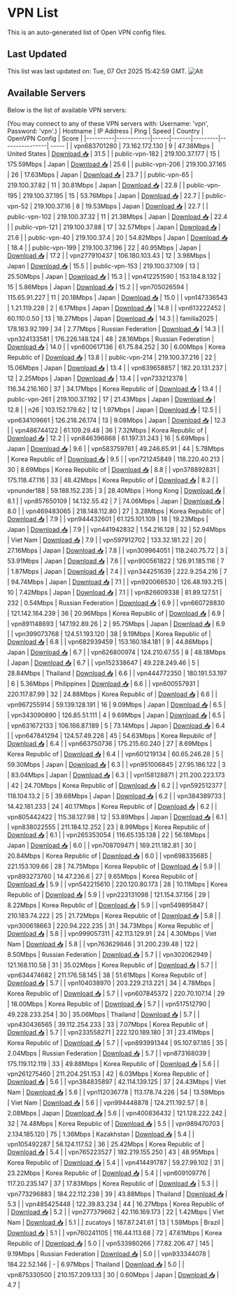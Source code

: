 # VPN List

This is an auto-generated list of Open VPN config files.

## Last Updated

This list was last updated on: Tue, 07 Oct 2025 15:42:59 GMT.
![Alt](https://repobeats.axiom.co/api/embed/186b98318ef1479477931607c1ad7d823f12451f.svg "Repobeats analytics image")

## Available Servers

Below is the list of available VPN servers:

(You may connect to any of these VPN servers with: Username: 'vpn', Password: 'vpn'.)
| Hostname | IP Address | Ping | Speed | Country | OpenVPN Config | Score |
|----------|------------|------|-------|---------|----------------| ----- |
| vpn683701280 | 73.162.172.130 | 9 | 47.38Mbps | United States | [Download 📥](./configs/server_0_US.ovpn) | 31.5 |
| public-vpn-182 | 219.100.37.177 | 15 | 175.59Mbps | Japan | [Download 📥](./configs/server_1_JP.ovpn) | 25.6 |
| public-vpn-206 | 219.100.37.165 | 26 | 17.63Mbps | Japan | [Download 📥](./configs/server_2_JP.ovpn) | 23.7 |
| public-vpn-65 | 219.100.37.82 | 11 | 30.81Mbps | Japan | [Download 📥](./configs/server_3_JP.ovpn) | 22.8 |
| public-vpn-195 | 219.100.37.195 | 15 | 53.76Mbps | Japan | [Download 📥](./configs/server_4_JP.ovpn) | 22.7 |
| public-vpn-52 | 219.100.37.16 | 8 | 19.53Mbps | Japan | [Download 📥](./configs/server_5_JP.ovpn) | 22.7 |
| public-vpn-102 | 219.100.37.32 | 11 | 21.38Mbps | Japan | [Download 📥](./configs/server_6_JP.ovpn) | 22.4 |
| public-vpn-121 | 219.100.37.88 | 17 | 32.57Mbps | Japan | [Download 📥](./configs/server_7_JP.ovpn) | 21.6 |
| public-vpn-40 | 219.100.37.4 | 20 | 54.82Mbps | Japan | [Download 📥](./configs/server_8_JP.ovpn) | 18.4 |
| public-vpn-199 | 219.100.37.196 | 22 | 40.95Mbps | Japan | [Download 📥](./configs/server_9_JP.ovpn) | 17.2 |
| vpn277910437 | 106.180.103.43 | 12 | 3.98Mbps | Japan | [Download 📥](./configs/server_10_JP.ovpn) | 15.5 |
| public-vpn-153 | 219.100.37.109 | 13 | 25.50Mbps | Japan | [Download 📥](./configs/server_11_JP.ovpn) | 15.3 |
| vpn412251590 | 153.184.8.132 | 15 | 5.86Mbps | Japan | [Download 📥](./configs/server_12_JP.ovpn) | 15.2 |
| vpn705026594 | 115.65.91.227 | 11 | 20.18Mbps | Japan | [Download 📥](./configs/server_13_JP.ovpn) | 15.0 |
| vpn147336543 | 1.21.119.228 | 2 | 6.17Mbps | Japan | [Download 📥](./configs/server_14_JP.ovpn) | 14.8 |
| vpn613222452 | 60.110.0.50 | 13 | 18.27Mbps | Japan | [Download 📥](./configs/server_15_JP.ovpn) | 14.3 |
| familia2025 | 178.163.92.199 | 34 | 2.77Mbps | Russian Federation | [Download 📥](./configs/server_16_RU.ovpn) | 14.3 |
| vpn324133581 | 176.226.148.124 | 48 | 28.16Mbps | Russian Federation | [Download 📥](./configs/server_17_RU.ovpn) | 14.0 |
| vpn600617136 | 61.75.84.252 | 30 | 6.00Mbps | Korea Republic of | [Download 📥](./configs/server_18_KR.ovpn) | 13.8 |
| public-vpn-214 | 219.100.37.216 | 22 | 15.06Mbps | Japan | [Download 📥](./configs/server_19_JP.ovpn) | 13.4 |
| vpn639658857 | 182.20.131.237 | 12 | 2.25Mbps | Japan | [Download 📥](./configs/server_20_JP.ovpn) | 13.4 |
| vpn733212378 | 116.34.216.160 | 37 | 34.17Mbps | Korea Republic of | [Download 📥](./configs/server_21_KR.ovpn) | 13.4 |
| public-vpn-261 | 219.100.37.192 | 17 | 21.43Mbps | Japan | [Download 📥](./configs/server_22_JP.ovpn) | 12.8 |
| n26 | 103.152.178.62 | 12 | 1.97Mbps | Japan | [Download 📥](./configs/server_23_JP.ovpn) | 12.5 |
| vpn634109661 | 126.218.26.174 | 13 | 9.08Mbps | Japan | [Download 📥](./configs/server_24_JP.ovpn) | 12.3 |
| vpn486744122 | 61.109.29.48 | 36 | 7.32Mbps | Korea Republic of | [Download 📥](./configs/server_25_KR.ovpn) | 12.2 |
| vpn846396868 | 61.197.31.243 | 16 | 5.69Mbps | Japan | [Download 📥](./configs/server_26_JP.ovpn) | 9.6 |
| vpn583759761 | 49.246.65.91 | 44 | 5.78Mbps | Korea Republic of | [Download 📥](./configs/server_27_KR.ovpn) | 9.5 |
| vpn721245849 | 118.220.40.213 | 30 | 8.69Mbps | Korea Republic of | [Download 📥](./configs/server_28_KR.ovpn) | 8.8 |
| vpn378892831 | 175.118.47.116 | 33 | 48.42Mbps | Korea Republic of | [Download 📥](./configs/server_29_KR.ovpn) | 8.2 |
| vpnunder188 | 59.188.152.235 | 3 | 28.40Mbps | Hong Kong | [Download 📥](./configs/server_30_HK.ovpn) | 8.1 |
| vpn857650109 | 14.132.55.42 | 7 | 74.06Mbps | Japan | [Download 📥](./configs/server_31_JP.ovpn) | 8.0 |
| vpn469483065 | 218.148.112.80 | 27 | 3.28Mbps | Korea Republic of | [Download 📥](./configs/server_32_KR.ovpn) | 7.9 |
| vpn944432601 | 61.125.101.109 | 18 | 19.23Mbps | Japan | [Download 📥](./configs/server_33_JP.ovpn) | 7.9 |
| vpn441942832 | 1.54.216.128 | 32 | 52.94Mbps | Viet Nam | [Download 📥](./configs/server_34_VN.ovpn) | 7.9 |
| vpn597912702 | 133.32.181.22 | 20 | 27.16Mbps | Japan | [Download 📥](./configs/server_35_JP.ovpn) | 7.8 |
| vpn309964051 | 118.240.75.72 | 3 | 53.91Mbps | Japan | [Download 📥](./configs/server_36_JP.ovpn) | 7.6 |
| vpn900561822 | 126.91.185.116 | 7 | 1.87Mbps | Japan | [Download 📥](./configs/server_37_JP.ovpn) | 7.4 |
| vpn344251639 | 222.9.254.216 | 7 | 94.74Mbps | Japan | [Download 📥](./configs/server_38_JP.ovpn) | 7.1 |
| vpn920066530 | 126.48.193.215 | 10 | 7.42Mbps | Japan | [Download 📥](./configs/server_39_JP.ovpn) | 7.1 |
| vpn826609338 | 81.89.127.51 | 232 | 0.54Mbps | Russian Federation | [Download 📥](./configs/server_40_RU.ovpn) | 6.9 |
| vpn660728830 | 121.142.164.239 | 36 | 20.96Mbps | Korea Republic of | [Download 📥](./configs/server_41_KR.ovpn) | 6.9 |
| vpn891148693 | 147.192.89.26 | 2 | 95.75Mbps | Japan | [Download 📥](./configs/server_42_JP.ovpn) | 6.9 |
| vpn399073768 | 124.51.193.120 | 38 | 9.19Mbps | Korea Republic of | [Download 📥](./configs/server_43_KR.ovpn) | 6.8 |
| vpn682939459 | 153.160.184.181 | 9 | 44.86Mbps | Japan | [Download 📥](./configs/server_44_JP.ovpn) | 6.7 |
| vpn626800974 | 124.210.67.55 | 8 | 48.18Mbps | Japan | [Download 📥](./configs/server_45_JP.ovpn) | 6.7 |
| vpn152338647 | 49.228.249.46 | 5 | 28.84Mbps | Thailand | [Download 📥](./configs/server_46_TH.ovpn) | 6.6 |
| vpn444772350 | 180.191.53.197 | 6 | 5.36Mbps | Philippines | [Download 📥](./configs/server_47_PH.ovpn) | 6.6 |
| vpn600557931 | 220.117.87.99 | 32 | 24.88Mbps | Korea Republic of | [Download 📥](./configs/server_48_KR.ovpn) | 6.6 |
| vpn967255914 | 59.139.128.191 | 16 | 9.09Mbps | Japan | [Download 📥](./configs/server_49_JP.ovpn) | 6.5 |
| vpn343090890 | 126.85.51.111 | 4 | 9.69Mbps | Japan | [Download 📥](./configs/server_50_JP.ovpn) | 6.5 |
| vpn631672133 | 106.166.87.189 | 5 | 73.14Mbps | Japan | [Download 📥](./configs/server_51_JP.ovpn) | 6.4 |
| vpn647841294 | 124.57.49.226 | 45 | 54.63Mbps | Korea Republic of | [Download 📥](./configs/server_52_KR.ovpn) | 6.4 |
| vpn663750736 | 175.215.60.240 | 27 | 8.69Mbps | Korea Republic of | [Download 📥](./configs/server_53_KR.ovpn) | 6.4 |
| vpn601219134 | 60.65.246.28 | 5 | 59.30Mbps | Japan | [Download 📥](./configs/server_54_JP.ovpn) | 6.3 |
| vpn951006845 | 27.95.186.122 | 3 | 83.04Mbps | Japan | [Download 📥](./configs/server_55_JP.ovpn) | 6.3 |
| vpn158128871 | 211.200.223.173 | 42 | 24.70Mbps | Korea Republic of | [Download 📥](./configs/server_56_KR.ovpn) | 6.2 |
| vpn592512377 | 118.104.13.2 | 5 | 39.68Mbps | Japan | [Download 📥](./configs/server_57_JP.ovpn) | 6.2 |
| vpn384389733 | 14.42.181.233 | 24 | 40.17Mbps | Korea Republic of | [Download 📥](./configs/server_58_KR.ovpn) | 6.2 |
| vpn805442422 | 115.38.127.98 | 12 | 53.89Mbps | Japan | [Download 📥](./configs/server_59_JP.ovpn) | 6.1 |
| vpn838022555 | 211.184.12.252 | 23 | 8.99Mbps | Korea Republic of | [Download 📥](./configs/server_60_KR.ovpn) | 6.1 |
| vpn265353054 | 116.65.135.138 | 22 | 56.18Mbps | Japan | [Download 📥](./configs/server_61_JP.ovpn) | 6.0 |
| vpn708709471 | 169.211.182.81 | 30 | 20.84Mbps | Korea Republic of | [Download 📥](./configs/server_62_KR.ovpn) | 6.0 |
| vpn698335685 | 221.153.109.66 | 28 | 74.75Mbps | Korea Republic of | [Download 📥](./configs/server_63_KR.ovpn) | 5.9 |
| vpn893273760 | 14.47.236.6 | 27 | 9.65Mbps | Korea Republic of | [Download 📥](./configs/server_64_KR.ovpn) | 5.9 |
| vpn542215610 | 220.120.80.173 | 28 | 10.11Mbps | Korea Republic of | [Download 📥](./configs/server_65_KR.ovpn) | 5.9 |
| vpn223131098 | 121.154.37.156 | 29 | 8.22Mbps | Korea Republic of | [Download 📥](./configs/server_66_KR.ovpn) | 5.9 |
| vpn549895847 | 210.183.74.222 | 25 | 21.72Mbps | Korea Republic of | [Download 📥](./configs/server_67_KR.ovpn) | 5.8 |
| vpn300618663 | 220.94.222.235 | 31 | 34.73Mbps | Korea Republic of | [Download 📥](./configs/server_68_KR.ovpn) | 5.8 |
| vpn999057311 | 42.113.129.91 | 24 | 4.30Mbps | Viet Nam | [Download 📥](./configs/server_69_VN.ovpn) | 5.8 |
| vpn763629846 | 31.200.239.48 | 122 | 8.50Mbps | Russian Federation | [Download 📥](./configs/server_70_RU.ovpn) | 5.7 |
| vpn302062949 | 121.168.110.58 | 31 | 35.02Mbps | Korea Republic of | [Download 📥](./configs/server_71_KR.ovpn) | 5.7 |
| vpn634474682 | 211.176.58.145 | 38 | 51.61Mbps | Korea Republic of | [Download 📥](./configs/server_72_KR.ovpn) | 5.7 |
| vpn104038970 | 203.229.213.221 | 34 | 4.78Mbps | Korea Republic of | [Download 📥](./configs/server_73_KR.ovpn) | 5.7 |
| vpn607845372 | 220.70.107.14 | 29 | 18.00Mbps | Korea Republic of | [Download 📥](./configs/server_74_KR.ovpn) | 5.7 |
| vpn517512790 | 49.228.233.254 | 30 | 35.06Mbps | Thailand | [Download 📥](./configs/server_75_TH.ovpn) | 5.7 |
| vpn430436565 | 39.112.254.233 | 33 | 7.07Mbps | Korea Republic of | [Download 📥](./configs/server_76_KR.ovpn) | 5.7 |
| vpn233558271 | 222.120.189.180 | 31 | 23.41Mbps | Korea Republic of | [Download 📥](./configs/server_77_KR.ovpn) | 5.7 |
| vpn893991344 | 95.107.97.185 | 35 | 2.04Mbps | Russian Federation | [Download 📥](./configs/server_78_RU.ovpn) | 5.7 |
| vpn873168039 | 175.119.112.119 | 33 | 49.88Mbps | Korea Republic of | [Download 📥](./configs/server_79_KR.ovpn) | 5.6 |
| vpn261275460 | 211.204.251.153 | 42 | 6.03Mbps | Korea Republic of | [Download 📥](./configs/server_80_KR.ovpn) | 5.6 |
| vpn384835897 | 42.114.139.125 | 37 | 24.43Mbps | Viet Nam | [Download 📥](./configs/server_81_VN.ovpn) | 5.6 |
| vpn112036778 | 113.178.74.226 | 54 | 13.59Mbps | Viet Nam | [Download 📥](./configs/server_82_VN.ovpn) | 5.6 |
| vpn994448878 | 124.211.192.57 | 8 | 2.08Mbps | Japan | [Download 📥](./configs/server_83_JP.ovpn) | 5.6 |
| vpn400836432 | 121.128.222.242 | 32 | 74.48Mbps | Korea Republic of | [Download 📥](./configs/server_84_KR.ovpn) | 5.5 |
| vpn989470703 | 2.134.185.120 | 75 | 1.36Mbps | Kazakhstan | [Download 📥](./configs/server_85_KZ.ovpn) | 5.4 |
| vpn105492287 | 58.124.117.52 | 36 | 25.42Mbps | Korea Republic of | [Download 📥](./configs/server_86_KR.ovpn) | 5.4 |
| vpn765223527 | 182.219.155.250 | 43 | 48.95Mbps | Korea Republic of | [Download 📥](./configs/server_87_KR.ovpn) | 5.4 |
| vpn414491787 | 59.27.99.102 | 31 | 23.22Mbps | Korea Republic of | [Download 📥](./configs/server_88_KR.ovpn) | 5.4 |
| vpn609109776 | 117.20.235.147 | 37 | 17.83Mbps | Korea Republic of | [Download 📥](./configs/server_89_KR.ovpn) | 5.3 |
| vpn773296883 | 184.22.112.238 | 39 | 43.88Mbps | Thailand | [Download 📥](./configs/server_90_TH.ovpn) | 5.3 |
| vpn485425448 | 122.39.83.234 | 44 | 16.27Mbps | Korea Republic of | [Download 📥](./configs/server_91_KR.ovpn) | 5.2 |
| vpn277379662 | 42.116.169.173 | 22 | 1.42Mbps | Viet Nam | [Download 📥](./configs/server_92_VN.ovpn) | 5.1 |
| zucatoys | 187.87.241.61 | 13 | 1.59Mbps | Brazil | [Download 📥](./configs/server_93_BR.ovpn) | 5.1 |
| vpn760241105 | 116.44.113.68 | 72 | 47.61Mbps | Korea Republic of | [Download 📥](./configs/server_94_KR.ovpn) | 5.0 |
| vpn533980266 | 77.82.206.47 | 145 | 9.19Mbps | Russian Federation | [Download 📥](./configs/server_95_RU.ovpn) | 5.0 |
| vpn933344078 | 184.22.52.146 | - | 6.97Mbps | Thailand | [Download 📥](./configs/server_96_TH.ovpn) | 5.0 |
| vpn875330500 | 210.157.209.133 | 30 | 0.60Mbps | Japan | [Download 📥](./configs/server_97_JP.ovpn) | 4.7 |
